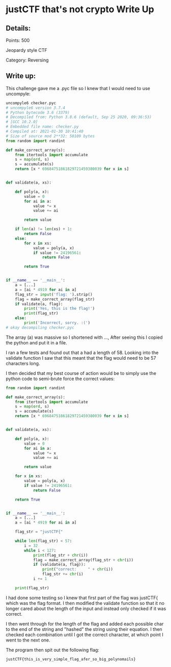 # justCTF that's not crypto Write Up

## Details:
Points: 500

Jeopardy style CTF

Category: Reversing

## Write up:

This challenge gave me a .pyc file so I knew that I would need to use uncompyle:

``` python
uncompyle6 checker.pyc 
# uncompyle6 version 3.7.4
# Python bytecode 3.6 (3379)
# Decompiled from: Python 3.8.6 (default, Sep 25 2020, 09:36:53) 
# [GCC 10.2.0]
# Embedded file name: checker.py
# Compiled at: 2021-01-30 10:41:40
# Size of source mod 2**32: 50109 bytes
from random import randint

def make_correct_array(s):
    from itertools import accumulate
    s = map(ord, s)
    s = accumulate(s)
    return [x * 69684751861829721459380039 for x in s]


def validate(a, xs):

    def poly(a, x):
        value = 0
        for ai in a:
            value *= x
            value += ai

        return value

    if len(a) != len(xs) + 1:
        return False
    else:
        for x in xs:
            value = poly(a, x)
            if value != 24196561:
                return False

        return True


if __name__ == '__main__':
    a = [...]
    a = [ai * 4919 for ai in a]
    flag_str = input('flag: ').strip()
    flag = make_correct_array(flag_str)
    if validate(a, flag):
        print('Yes, this is the flag!')
        print(flag_str)
    else:
        print('Incorrect, sorry. :(')
# okay decompiling checker.pyc

```

The array (a) was massive so I shortened with ..., After seeing this I copied the python and put it in a file. 

I ran a few tests and found out that a had a length of 58. Looking into the validate function I saw that this meant that the flag would need to be 57 characters long.

I then decided that my best course of action would be to simply use the python code to semi-brute force the correct values:

``` python
from random import randint

def make_correct_array(s):
    from itertools import accumulate
    s = map(ord, s)
    s = accumulate(s)
    return [x * 69684751861829721459380039 for x in s]


def validate(a, xs):

    def poly(a, x):
        value = 0
        for ai in a:
            value *= x
            value += ai

        return value

    for x in xs:
        value = poly(a, x)
        if value != 24196561:
            return False

    return True


if __name__ == '__main__':
    a = [...]
    a = [ai * 4919 for ai in a]

    flag_str = "justCTF{"

    while len(flag_str) < 57:
        i = 32
        while i < 127:
            print(flag_str + chr(i))
            flag = make_correct_array(flag_str + chr(i))
            if (validate(a, flag)):
                print("correct:     " + chr(i))
                flag_str += chr(i)
            i += 1

    print(flag_str)
```

I had done some testing so I knew that first part of the flag was justCTF{ which was the flag format. I then modified the validate function so that it no longer cared about the length of the input and instead only checked if it was correct. 

I then went through for the length of the flag and added each possible char to the end of the string and "hashed" the string using their equation. I then checked each combination until I got the correct character, at which point I went to the next one.

The program then spit out the following flag:

```
justCTF{this_is_very_simple_flag_afer_so_big_polynomails}
```